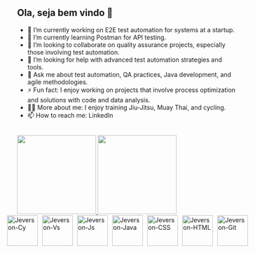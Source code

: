 ## Ola, seja bem vindo 👋

- 🔭 I’m currently working on E2E test automation for systems at a startup.
- 🌱 I’m currently learning Postman for API testing.
- 👯 I’m looking to collaborate on quality assurance projects, especially those involving test automation.
- 🤔 I’m looking for help with advanced test automation strategies and tools.
- 💬 Ask me about test automation, QA practices, Java development, and agile methodologies.
- ⚡ Fun fact: I enjoy working on projects that involve process optimization and solutions with code and data analysis.
- 🚴‍♂️ More about me: I enjoy training Jiu-Jitsu, Muay Thai, and cycling.
- 📫 How to reach me: LinkedIn


<div style="display: inline_block"><br>
  <a href="https://github.com/Jeverson011">
  <img height="180em" src="https://github-readme-stats.vercel.app/api?username=jeverson011&show_icons=true&theme=dark&include_all_commnts=true&count_private=true"/>
  <img height="180em" src="https://github-readme-stats.vercel.app/api/top-langs/?username=jeverson011&layout=compact&langs_count=16&theme=dark"/>    
</div>

  
<div style="display: flex; justify-content: center; gap: 10px;">
  <img align="center" alt="Jeverson-Cy" height="70" width="70" src="https://cdn.jsdelivr.net/gh/devicons/devicon@latest/icons/cypressio/cypressio-line.svg" />
  <img align="center" alt="Jeverson-Vs" height="70" width="70" src="https://cdn.jsdelivr.net/gh/devicons/devicon@latest/icons/vscode/vscode-original.svg" />
  <img align="center" alt="Jeverson-Js" height="70" width="70" src="https://cdn.jsdelivr.net/gh/devicons/devicon@latest/icons/javascript/javascript-original.svg" />
  <img align="center" alt="Jeverson-Java" height="70" width="70" src="https://cdn.jsdelivr.net/gh/devicons/devicon@latest/icons/java/java-original.svg" />
  <img align="center" alt="Jeverson-CSS" height="70" width="70" src="https://cdn.jsdelivr.net/gh/devicons/devicon@latest/icons/css3/css3-original.svg" />
  <img align="center" alt="Jeverson-HTML" height="70" width="70" src="https://cdn.jsdelivr.net/gh/devicons/devicon@latest/icons/html5/html5-original.svg" />
  <img align="center" alt="Jeverson-Git" height="70" width="70" src="https://cdn.jsdelivr.net/gh/devicons/devicon@latest/icons/git/git-original.svg" />
</div>
